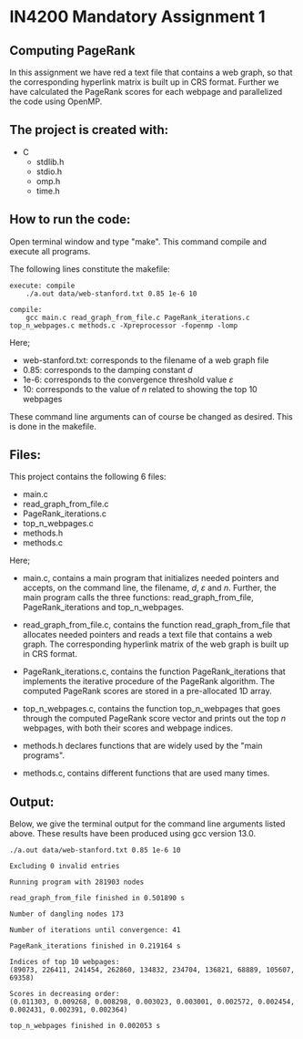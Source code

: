 # IN4200 Mandatory Assignment 1
## Computing PageRank

In this assignment we have red a text file that contains a web graph, so that the corresponding hyperlink matrix is built up in CRS format. Further we have calculated the PageRank scores for each webpage and parallelized the code using OpenMP.


## The project is created with:
* C
  * stdlib.h
  * stdio.h
  * omp.h
  * time.h


## How to run the code:
Open terminal window and type "make". This command compile and execute all programs.

The following lines constitute the makefile:
```
execute: compile
	./a.out data/web-stanford.txt 0.85 1e-6 10

compile:
	gcc main.c read_graph_from_file.c PageRank_iterations.c top_n_webpages.c methods.c -Xpreprocessor -fopenmp -lomp
```
Here;
* web-stanford.txt: corresponds to the filename of a web graph file
* 0.85: corresponds to the damping constant *d*
* 1e-6: corresponds to the convergence threshold value *ε*
* 10: corresponds to the value of *n* related to showing the top 10 webpages

These command line arguments can of course be changed as desired. This is done in the makefile.


## Files:
This project contains the following 6 files:
* main.c
* read_graph_from_file.c
* PageRank_iterations.c
* top_n_webpages.c
* methods.h
* methods.c

Here;
* main.c, contains a main program that initializes needed pointers and accepts, on the command line, the filename, *d*, *ε* and *n*. Further, the main program calls the three functions: read_graph_from_file, PageRank_iterations and top_n_webpages.

* read_graph_from_file.c, contains the function read_graph_from_file that allocates needed pointers and reads a text file that contains a web graph. The  corresponding hyperlink matrix of the web graph is built up in CRS format.

* PageRank_iterations.c, contains the function PageRank_iterations that implements the iterative procedure of the PageRank algorithm. The computed PageRank scores are stored in a pre-allocated 1D array.

* top_n_webpages.c, contains the function top_n_webpages that goes through the computed PageRank score vector and prints out the top *n* webpages, with both their scores and webpage indices.

* methods.h declares functions that are widely used by the "main programs".

* methods.c, contains different functions that are used many times.


## Output:
Below, we give the terminal output for the command line arguments listed above. These results have been produced using gcc version 13.0.

```
./a.out data/web-stanford.txt 0.85 1e-6 10

Excluding 0 invalid entries

Running program with 281903 nodes

read_graph_from_file finished in 0.501890 s

Number of dangling nodes 173

Number of iterations until convergence: 41

PageRank_iterations finished in 0.219164 s

Indices of top 10 webpages:
(89073, 226411, 241454, 262860, 134832, 234704, 136821, 68889, 105607, 69358)

Scores in decreasing order:
(0.011303, 0.009268, 0.008298, 0.003023, 0.003001, 0.002572, 0.002454, 0.002431, 0.002391, 0.002364)

top_n_webpages finished in 0.002053 s
```